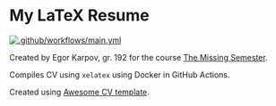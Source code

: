 # My LaTeX Resume

[![.github/workflows/main.yml](https://github.com/karpp/resume/actions/workflows/main.yml/badge.svg)](https://github.com/karpp/resume/actions/workflows/main.yml)

Created by Egor Karpov, gr. 192 for the course [The Missing Semester](https://github.com/danlark1/hse_missing_cs_education).

Compiles CV using `xelatex` using Docker in GitHub Actions.

Created using [Awesome CV template](https://github.com/posquit0/Awesome-CV).
